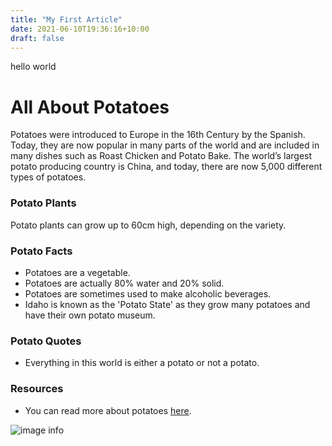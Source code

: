 ```yaml
---
title: "My First Article"
date: 2021-06-10T19:36:16+10:00
draft: false
---
```



hello world

# **All About Potatoes**

Potatoes were introduced to Europe in the 16th Century by the Spanish. Today, they are now popular in many parts of the world and are included in many dishes such as Roast Chicken and Potato Bake. The world’s largest potato producing country is China, and today, there are now 5,000 different types of potatoes. 

### **Potato Plants**

Potato plants can grow up to 60cm high, depending on the variety. 

### **Potato Facts**
- Potatoes are a vegetable.
- Potatoes are actually 80% water and 20% solid. 
- Potatoes are sometimes used to make alcoholic beverages.
- Idaho is known as the 'Potato State' as they grow many potatoes and have their own potato museum.

### **Potato Quotes**
- Everything in this world is either a potato or not a potato.

### **Resources**
- You can read more about potatoes [here](https://en.wikipedia.org/wiki/Potato). 

![image info](/images/potatoes.jpg)